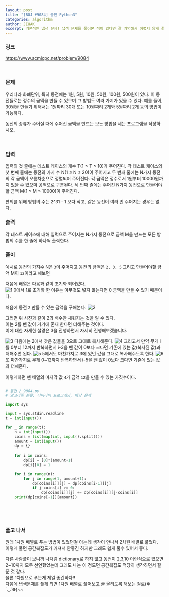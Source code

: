 ```yaml
---
layout: post
title: "[BOJ #9084] 동전 Python3"
categories: algorithm
author: JIHAK
excerpt: 기본적인 냅색 문제! 냅색 문제를 풀어본 적이 있다면 잘 기억해서 어렵지 않게 풀 수 있다. 
---
```


### 링크
<a href= "https://www.acmicpc.net/problem/9084">https://www.acmicpc.net/problem/9084</a>


<br>

### 문제
우리나라 화폐단위, 특히 동전에는 1원, 5원, 10원, 50원, 100원, 500원이 있다. 이 동전들로는 정수의 금액을 만들 수 있으며 그 방법도 여러 가지가 있을 수 있다. 예를 들어, 30원을 만들기 위해서는 1원짜리 30개 또는 10원짜리 2개와 5원짜리 2개 등의 방법이 가능하다.

동전의 종류가 주어질 때에 주어진 금액을 만드는 모든 방법을 세는 프로그램을 작성하시오.


<br>

### 입력
입력의 첫 줄에는 테스트 케이스의 개수 T(1 ≤ T ≤ 10)가 주어진다. 각 테스트 케이스의 첫 번째 줄에는 동전의 가지 수 N(1 ≤ N ≤ 20)이 주어지고 두 번째 줄에는 N가지 동전의 각 금액이 오름차순으로 정렬되어 주어진다. 각 금액은 정수로서 1원부터 10000원까지 있을 수 있으며 공백으로 구분된다. 세 번째 줄에는 주어진 N가지 동전으로 만들어야 할 금액 M(1 ≤ M ≤ 10000)이 주어진다.

편의를 위해 방법의 수는 2^31 - 1 보다 작고, 같은 동전이 여러 번 주어지는 경우는 없다.
<br>
    
### 출력
각 테스트 케이스에 대해 입력으로 주어지는 N가지 동전으로 금액 M을 만드는 모든 방법의 수를 한 줄에 하나씩 출력한다.
<br>
      
### 풀이

예시로 동전의 가지수 N은 `3`이 주어지고 동전의 금액은 `2, 3, 5` 그리고 만들어야할 금액 M이 `12`이라고 해보면


처음에 배열은 다음과 같이 초기화 되어있다.   
<img src = "https://github.com/codelyst-blog/codelyst-blog-deprecate.github.io/assets/55094745/3bb78608-ef17-4886-ab44-8f2949f15053" alt = "1">
0에서 1로 초기화 한 이유는 아무것도 넣지 않는다면 0 금액을 만들 수 있기 때문이다.   

처음에 동전 `2` 만들 수 있는 금액을 구해본다. 
<img src = "https://github.com/codelyst-blog/codelyst-blog-deprecate.github.io/assets/55094745/4e925ae5-5ad0-454f-b608-f5473d243fc1" alt = "2">

그러면 위 사진과 같이 2의 배수만 채워지는 것을 알 수 있다.  
이는 2를 뺀 값이 거기에 존재 한다면 더해주는 것이다.   
이에 대한 자세한 설명은 3을 진행하면서 자세히 진행해보겠습니다.   

<img src="https://github.com/codelyst-blog/codelyst-blog-deprecate.github.io/assets/55094745/d443d216-353a-4e7a-a7e8-70f685da35cc" alt="3">
다음에는 2에서 찾은 값들을 3으로 그대로 복사해준다.
<img src="https://github.com/codelyst-blog/codelyst-blog-deprecate.github.io/assets/55094745/60a050e1-240e-4f8f-9dc1-420f47632e1a" alt="4">
그리고서 만약 무게 i를 0부터 12까지 반복하면서 i-3을 뺀 값이 0보다 크다면 기존에 있는 값(복사된 값)과 더해주면 된다.

<img src="https://github.com/codelyst-blog/codelyst-blog-deprecate.github.io/assets/55094745/c6e89e6a-c111-47db-a8d1-f75ebc862e1e" alt="5">
5에서도 마찬가지로 3에 있던 값을 그대로 복사해주도록 한다.
<img src="https://github.com/codelyst-blog/codelyst-blog-deprecate.github.io/assets/55094745/fd33cf2f-551e-4e23-b3af-1768683ea788" alt="6">
또 마찬가지로 무게 0~12까지 반복하면서 i-5을 뺀 값이 0보다 크다면 기존에 있는 값과 더해준다.

이렇게하면 맨 배열의 마지막 값 `4`가 금액 `12`을 만들 수 있는 가짓수이다.


```python

# 동전 / 9084.py
# 알고리즘 분류: 다이나믹 프로그래밍, 배낭 문제

import sys

input = sys.stdin.readline
t = int(input())

for _ in range(t):
    n = int(input())
    coins = list(map(int, input().split()))
    amount = int(input())
    dp = {}
    
    for i in coins:
        dp[i] = [0]*(amount+1)
        dp[i][0] = 1

    for i in range(n):
        for j in range(1, amount+1):
            dp[coins[i]][j] = dp[coins[i-1]][j]
            if j-coins[i] >= 0:
                dp[coins[i]][j] += dp[coins[i]][j-coins[i]]
    print(dp[coins[-1]][amount])

    
``` 


<br>

### 풀고 나서

원래 1차원 배열로 푸는 방법이 있었던걸 아는데 생각이 안나서 2차원 배열로 풀었다.   
이렇게 풀면 공간복잡도가 커져서 안좋긴 하지만 그래도 쉽게 풀수 있어서 좋다.    

다른 사람풀이 보니까 나처럼 dictionary로 하지 않고 동전이 2,3,10 이런식으로 있으면    
2~10까지 모두 선언했었는데 그래도 나는 이 정도면 공간복잡도 적당히 생각하면서 잘 푼 것 같다.   
물론 1차원으로 푸는게 제일 좋긴하다!!   
다음에 냅색문제를 풀게 되면 1차원 배열로 풀어보고 글 올리도록 해보는 걸로(❁´◡`❁)~~
